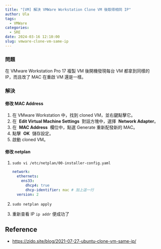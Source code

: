 ```yaml
---
title: "[VM] 解決 VMWare Workstation Clone VM 後取得相同 IP"
author: Ula
tags:
  - VMWare
categories:
  - SRE
date: 2024-03-16 12:10:00
slug: vmware-clone-vm-same-ip
---
```


### 問題

在 VMware Workstation Pro 17 複製 VM 後開機發現每台 VM 都拿到同樣的 IP，而且改了 MAC 在重啟 VM 還是一樣。

<!--more-->

### 解決

#### 修改 MAC Address

1. 在 VMware Workstation 中，找到 cloned VM，並右鍵點擊它。
2. 在  **Edit Virtual Machine Settings**  對話方塊中，選擇  **Network Adapter**。
3. 在  **MAC Address**  欄位中，點選 Generate 重新配發新的 MAC。
4. 點擊  **OK**  儲存設定。
5. 啟動 cloned VM。

#### 修改 netplan

1. `sudo vi /etc/netplan/00-installer-config.yaml`

   ```yaml
   network:
     ethernets:
       ens33:
         dhcp4: true
         dhcp-identifier: mac # 加上這一行
     version: 2
   ```

2. `sudo netplan apply`
3. 重新查看 IP `ip addr` 便成功了

## Reference

- https://zido.site/blog/2021-07-27-ubuntu-clone-vm-same-ip/
